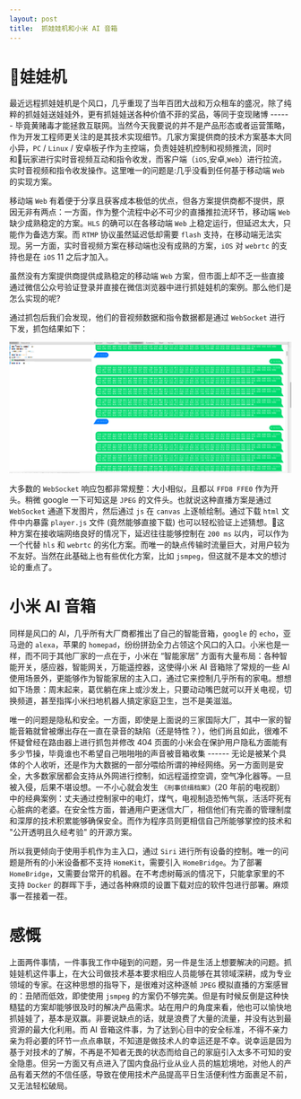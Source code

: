 ```yaml
---
layout: post
title:  抓娃娃机和小米 AI 音箱
---
```


# 娃娃机

最近远程抓娃娃机是个风口，几乎重现了当年百团大战和万众租车的盛况，除了纯粹的抓娃娃送娃娃外，更有抓娃娃送各种价值不菲的奖品，等同于变现赌博 ------ 毕竟黄赌毒才能拯救互联网。当然今天我要说的并不是产品形态或者运营策略，作为开发工程师更关注的是其技术实现细节。几家方案提供商的技术方案基本大同小异，`PC` / `Linux` / 安卓板子作为主控端，负责娃娃机控制和视频推流，同时和玩家进行实时音视频互动和指令收发，而客户端（`iOS`,安卓,`Web`）进行拉流，实时音视频和指令收发操作。这里唯一的问题是:几乎没看到任何基于移动端 `Web` 的实现方案。

移动端 `Web` 有着便于分享且获客成本极低的优点，但各方案提供商都不提供，原因无非有两点：一方面，作为整个流程中必不可少的直播推拉流环节，移动端 `Web` 缺少成熟稳定的方案。`HLS` 的确可以在各移动端 `Web` 上稳定运行，但延迟太大，只能作为备选方案。而 `RTMP` 协议虽然延迟低却需要 `flash` 支持，在移动端无法实现。另一方面，实时音视频方案在移动端也没有成熟的方案，`iOS` 对 `webrtc` 的支持也是在 `iOS` 11 之后才加入。

虽然没有方案提供商提供成熟稳定的移动端 `Web` 方案，但市面上却不乏一些直接通过微信公众号验证登录并直接在微信浏览器中进行抓娃娃机的案例。那么他们是怎么实现的呢?

通过抓包后我们会发现，他们的音视频数据和指令数据都是通过 `WebSocket` 进行下发，抓包结果如下：

![](/images/ws_web_pull.jpg)


大多数的 `WebSocket` 响应包都非常规整：大小相似，且都以 `FFD8 FFE0` 作为开头。稍微 google 一下可知这是 `JPEG` 的文件头。也就说这种直播方案是通过 `WebSocket` 通道下发图片，然后通过 `js` 在 `canvas` 上逐帧绘制。通过下载 `html` 文件中内暴露 `player.js` 文件 (竟然能够直接下载) 也可以轻松验证上述猜想。这种方案在接收端网络良好的情况下，延迟往往能够控制在 `200 ms` 以内，可以作为一个代替 `hls` 和 `webrtc` 的劣化方案。而唯一的缺点传输时流量巨大，对用户较为不友好。当然在此基础上也有些优化方案，比如 `jsmpeg`，但这就不是本文的想讨论的重点了。

# 小米 AI 音箱

同样是风口的 AI，几乎所有大厂商都推出了自己的智能音箱，`google` 的 `echo`，亚马逊的 `alexa`，苹果的 `homepad`，纷纷拼劲全力占领这个风口的入口。小米也是一样，而不同于其他厂家的一点在于，小米在 “智能家居” 方面有大量布局：各种智能开关，感应器，智能网关，万能遥控器，这使得小米 AI 音箱除了常规的一些 AI 使用场景外，更能够作为智能家居的主入口，通过它来控制几乎所有的家电。想想如下场景：周末起来，葛优躺在床上或沙发上，只要动动嘴巴就可以开关电视，切换频道，甚至指挥小米扫地机器人搞定家庭卫生，岂不是美滋滋。

唯一的问题是隐私和安全。一方面，即使是上面说的三家国际大厂，其中一家的智能音箱就曾被爆出存在一直在录音的缺陷（还是特性？），他们尚且如此，很难不怀疑曾经在路由器上进行抓包并修改 404 页面的小米会在保护用户隐私方面能有多少节操，毕竟谁也不希望自己啪啪啪的声音被音箱收集 ------ 无论是被某个具体的个人收听，还是作为大数据的一部分喂给所谓的神经网络。另一方面则是安全，大多数家居都会支持从外网进行控制，如远程遥控空调，空气净化器等。一旦被入侵，后果不堪设想。一不小心就会发生 `《刑事侦缉档案》`（20 年前的电视剧）中的经典案例：丈夫通过控制家中的电灯，煤气，电视制造恐怖气氛，活活吓死有心脏病的老婆。在安全性方面，普通用户更迷信大厂，相信他们有完善的管理制度和深厚的技术积累能够确保安全。而作为程序员则更相信自己所能够掌控的技术和 "公开透明且久经考验" 的开源方案。

所以我更倾向于使用手机作为主入口，通过 `Siri` 进行所有设备的控制。唯一的问题是所有的小米设备都不支持 `HomeKit`，需要引入 `HomeBridge`。为了部署 `HomeBridge`，又需要台常开的机器。在不考虑树莓派的情况下，只能拿家里的不支持 `Docker` 的群晖下手，通过各种麻烦的设置下载对应的软件包进行部署。麻烦事一茬接着一茬。


# 感慨

上面两件事情，一件事我工作中碰到的问题，另一件是生活上想要解决的问题。抓娃娃机这件事上，在大公司做技术基本要求相应人员能够在其领域深耕，成为专业领域的专家。在这种思想的指导下，是很难对这种逐帧 `JPEG` 模拟直播的方案感冒的：丑陋而低效，即使使用 `jsmpeg` 的方案仍不够完美。但是有时候反倒是这种快糙猛的方案却能够很及时的解决产品需求。站在用户的角度来看，他也可以愉快地抓娃娃了，基本是双赢。非要说缺点的话，就是浪费了大量的流量，并没有达到最资源的最大化利用。而 AI 音箱这件事，为了达到心目中的安全标准，不得不亲力亲为将必要的环节一点点串联，不知道是做技术人的幸运还是不幸。说幸运是因为基于对技术的了解，不再是不知者无畏的状态而给自己的家庭引入太多不可知的安全隐患。但另一方面又有点进入了国内食品行业从业人员的尴尬境地，对他人的产品有着天然的不信任感，导致在使用技术产品提高平日生活便利性方面裹足不前，又无法轻松破局。






